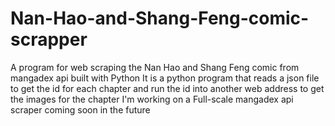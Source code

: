 # Nan-Hao-and-Shang-Feng-comic-scrapper
A program for web scraping the Nan Hao and Shang Feng comic from mangadex api built with Python
It is a python program that reads a json file to get the id for each chapter and run the id into another web address to get the images for the chapter
I'm working on a Full-scale mangadex api scraper coming soon in the future
